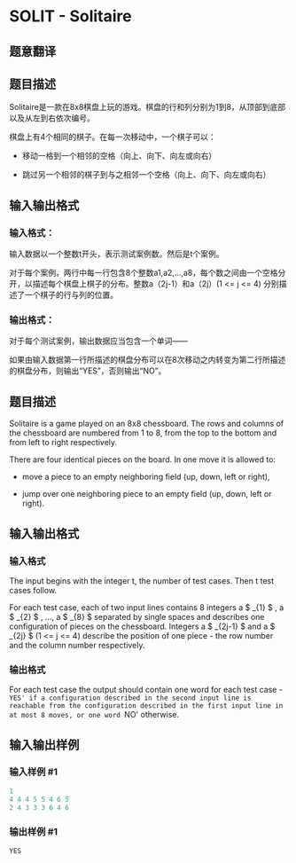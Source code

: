 # SOLIT - Solitaire

## 题意翻译

## 题目描述

Solitaire是一款在8x8棋盘上玩的游戏。棋盘的行和列分别为1到8，从顶部到底部以及从左到右依次编号。

棋盘上有4个相同的棋子。在每一次移动中，一个棋子可以：

- 移动一格到一个相邻的空格（向上、向下、向左或向右）

- 跳过另一个相邻的棋子到与之相邻一个空格（向上、向下、向左或向右）

## 输入输出格式

### 输入格式：

输入数据以一个整数t开头，表示测试案例数。然后是t个案例。

对于每个案例，两行中每一行包含8个整数a1,a2,...,a8，每个数之间由一个空格分开，以描述每个棋盘上棋子的分布。整数a（2j-1）和a（2j）(1 <= j <= 4) 分别描述了一个棋子的行与列的位置。

### 输出格式：

对于每个测试案例，输出数据应当包含一个单词——

如果由输入数据第一行所描述的棋盘分布可以在8次移动之内转变为第二行所描述的棋盘分布，则输出“YES”，否则输出“NO”。

## 题目描述

 Solitaire is a game played on an 8x8 chessboard. The rows and columns of the chessboard are numbered from 1 to 8, from the top to the bottom and from left to right respectively.

There are four identical pieces on the board. In one move it is allowed to:

- move a piece to an empty neighboring field (up, down, left or right),

- jump over one neighboring piece to an empty field (up, down, left or right).

## 输入输出格式

### 输入格式

 The input begins with the integer t, the number of test cases. Then t test cases follow.

For each test case, each of two input lines contains 8 integers a $ _{1} $ , a $ _{2} $ , ..., a $ _{8} $ separated by single spaces and describes one configuration of pieces on the chessboard. Integers a $ _{2j-1} $ and a $ _{2j} $ (1 <= j <= 4) describe the position of one piece - the row number and the column number respectively.

### 输出格式

 For each test case the output should contain one word for each test case - `YES' if a configuration described in the second input line is reachable from the configuration described in the first input line in at most 8 moves, or one word `NO' otherwise.

## 输入输出样例

### 输入样例 #1

```cpp
1
4 4 4 5 5 4 6 5
2 4 3 3 3 6 4 6
```


### 输出样例 #1

```cpp
YES
```


